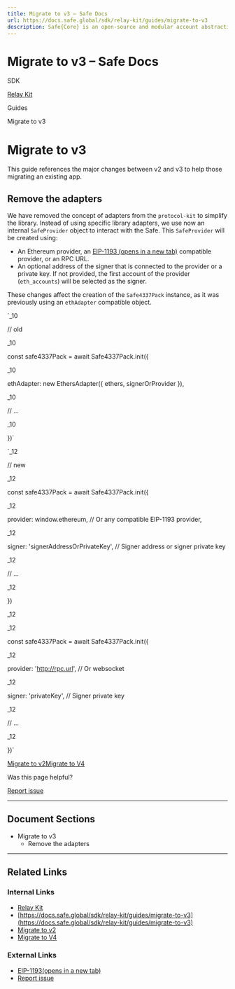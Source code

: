 ```yaml
---
title: Migrate to v3 – Safe Docs
url: https://docs.safe.global/sdk/relay-kit/guides/migrate-to-v3
description: Safe{Core} is an open-source and modular account abstraction stack. Learn about its features and how to use it.
---
```


# Migrate to v3 – Safe Docs

SDK

[Relay Kit](/sdk/relay-kit)

Guides

Migrate to v3

# Migrate to v3

This guide references the major changes between v2 and v3 to help those migrating an existing app.

## Remove the adapters

We have removed the concept of adapters from the `protocol-kit` to simplify the library. Instead of using specific library adapters, we use now an internal `SafeProvider` object to interact with the Safe. This `SafeProvider` will be created using:

- An Ethereum provider, an [EIP-1193 (opens in a new tab)](https://eips.ethereum.org/EIPS/eip-1193) compatible provider, or an RPC URL.
- An optional address of the signer that is connected to the provider or a private key. If not provided, the first account of the provider (`eth_accounts`) will be selected as the signer.

These changes affect the creation of the `Safe4337Pack` instance, as it was previously using an `ethAdapter` compatible object.

`_10

// old

_10

const safe4337Pack = await Safe4337Pack.init({

_10

ethAdapter: new EthersAdapter({ ethers, signerOrProvider }),

_10

// ...

_10

})`

`_12

// new

_12

const safe4337Pack = await Safe4337Pack.init({

_12

provider: window.ethereum, // Or any compatible EIP-1193 provider,

_12

signer: 'signerAddressOrPrivateKey', // Signer address or signer private key

_12

// ...

_12

})

_12

_12

const safe4337Pack = await Safe4337Pack.init({

_12

provider: 'http://rpc.url', // Or websocket

_12

signer: 'privateKey', // Signer private key

_12

// ...

_12

})`

[Migrate to v2](/sdk/relay-kit/guides/migrate-to-v2 "Migrate to v2")[Migrate to V4](/sdk/relay-kit/guides/migrate-to-v4 "Migrate to V4")

Was this page helpful?

[Report issue](https://github.com/safe-global/safe-docs/issues/new?assignees=&labels=nextra-feedback&projects=&template=nextra-feedback.yml&title=%5BFeedback%5D+)

---

## Document Sections

- Migrate to v3
  - Remove the adapters

---

## Related Links

### Internal Links

- [Relay Kit](https://docs.safe.global/sdk/relay-kit)
- [https://docs.safe.global/sdk/relay-kit/guides/migrate-to-v3](https://docs.safe.global/sdk/relay-kit/guides/migrate-to-v3)
- [Migrate to v2](https://docs.safe.global/sdk/relay-kit/guides/migrate-to-v2)
- [Migrate to V4](https://docs.safe.global/sdk/relay-kit/guides/migrate-to-v4)

### External Links

- [EIP-1193(opens in a new tab)](https://eips.ethereum.org/EIPS/eip-1193)
- [Report issue](https://github.com/safe-global/safe-docs/issues/new?assignees=&labels=nextra-feedback&projects=&template=nextra-feedback.yml&title=%5BFeedback%5D+)
